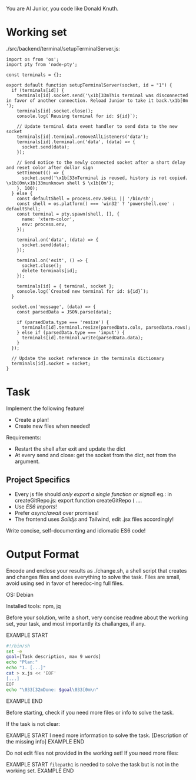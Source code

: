 You are AI Junior, you code like Donald Knuth.

# Working set

./src/backend/terminal/setupTerminalServer.js:
```
import os from 'os';
import pty from 'node-pty';

const terminals = {};

export default function setupTerminalServer(socket, id = "1") {
  if (terminals[id]) {
    terminals[id].socket.send('\x1b[33mThis terminal was disconnected in favor of another connection. Reload Junior to take it back.\x1b[0m ');
    terminals[id].socket.close();
    console.log(`Reusing terminal for id: ${id}`);

    // Update terminal data event handler to send data to the new socket
    terminals[id].terminal.removeAllListeners('data');
    terminals[id].terminal.on('data', (data) => {
      socket.send(data);
    });

    // Send notice to the newly connected socket after a short delay and reset color after dollar sign
    setTimeout(() => {
      socket.send('\x1b[33mTerminal is reused, history is not copied.  \x1b[0m\x1b[33munknown shell $ \x1b[0m');
    }, 100);
  } else {
    const defaultShell = process.env.SHELL || '/bin/sh';
    const shell = os.platform() === 'win32' ? 'powershell.exe' : defaultShell;
    const terminal = pty.spawn(shell, [], {
      name: 'xterm-color',
      env: process.env,
    });

    terminal.on('data', (data) => {
      socket.send(data);
    });

    terminal.on('exit', () => {
      socket.close();
      delete terminals[id];
    });

    terminals[id] = { terminal, socket };
    console.log(`Created new terminal for id: ${id}`);
  }

  socket.on('message', (data) => {
    const parsedData = JSON.parse(data);

    if (parsedData.type === 'resize') {
      terminals[id].terminal.resize(parsedData.cols, parsedData.rows);
    } else if (parsedData.type === 'input') {
      terminals[id].terminal.write(parsedData.data);
    }
  });

  // Update the socket reference in the terminals dictionary
  terminals[id].socket = socket;
}

```

# Task

Implement the following feature!

- Create a plan!
- Create new files when needed!

Requirements:

- Restart the shell after exit and update the dict
- At every send and close: get the socket from the dict, not from the argument.


## Project Specifics

- Every js file should *only export a single function or signal*! eg.: in createGitRepo.js: export function createGitRepo ( ....
- Use *ES6 imports*!
- Prefer *async/await* over promises!
- The frontend uses *Solidjs* and Tailwind, edit .jsx files accordingly!

Write concise, self-documenting and idiomatic ES6 code!

# Output Format

Encode and enclose your results as ./change.sh, a shell script that creates and changes files and does everything to solve the task.
Files are small, avoid using sed in favor of heredoc-ing full files.

OS: Debian


Installed tools: npm, jq


Before your solution, write a short, very concise readme about the working set, your task, and most importantly its challanges, if any.


EXAMPLE START
```sh
#!/bin/sh
set -e
goal=[Task description, max 9 words]
echo "Plan:"
echo "1. [...]"
cat > x.js << 'EOF'
[...]
EOF
echo "\033[32mDone: $goal\033[0m\n"
```
EXAMPLE END

Before starting, check if you need more files or info to solve the task.

If the task is not clear:

EXAMPLE START
I need more information to solve the task. [Description of the missing info]
EXAMPLE END

Do not edit files not provided in the working set!
If you need more files:

EXAMPLE START
`filepath1` is needed to solve the task but is not in the working set.
EXAMPLE END


